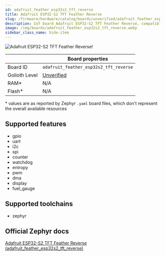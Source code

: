 ```yaml
---
id: adafruit_feather_esp32s2_tft_reverse
title: Adafruit ESP32-S2 TFT Feather Reverse
slug: /firmware/hardware/catalog/boards/unverified/adafruit_feather_esp32s2_tft_reverse
description: IoT board Adafruit ESP32-S2 TFT Feather Reverse, compatible with Golioth at unverified level.
image: /img/boards/adafruit_feather_esp32s2_tft_reverse.webp
sidebar_class_name: hide-item
---
```


[//]: # (This is an auto-generated file, do not edit! Changes to it will be lost upon re-generation)

![Adafruit ESP32-S2 TFT Feather Reverse!](/img/boards/adafruit_feather_esp32s2_tft_reverse.webp "Adafruit ESP32-S2 TFT Feather Reverse")

|                | Board properties     |
| -------------  | -------------------- |
| Board ID       | `adafruit_feather_esp32s2_tft_reverse` |
| Golioth Level  | [Unverified](/firmware/hardware#unverified-boards) |
| RAM*           | N/A |
| Flash*         | N/A |

\* values are as reported by Zephyr `.yaml` board files, which don't represent the overall available resources



## Supported features

* gpio
* uart
* i2c
* spi
* counter
* watchdog
* entropy
* pwm
* dma
* display
* fuel_gauge

## Supported toolchains

* zephyr

## Official Zephyr docs

[Adafruit ESP32-S2 TFT Feather Reverse (adafruit_feather_esp32s2_tft_reverse)](https://docs.zephyrproject.org/latest/boards/adafruit/feather_esp32s2/doc/index.html)

